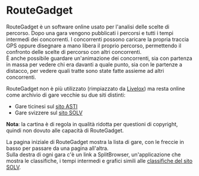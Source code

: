 # RouteGadget

RouteGadget è un software online usato per l'analisi delle scelte di percorso. Dopo una gara vengono pubblicati i percorsi e tutti i tempi intermedi dei concorrenti. 
I concorrenti possono caricare la propria traccia GPS oppure disegnare a mano libera il proprio percorso, permettendo il confronto delle scelte di percorso con altri concorrenti.  
È anche possibile guardare un'animazione dei concorrenti, sia con partenza in massa per vedere chi era davanti a quale punto, sia con le partenze a distacco, per vedere quali tratte sono state fatte assieme ad altri concorrenti.  
  
RouteGadget non è più utilizzato (rimpiazzato da [Livelox](livelox.md)) ma resta online come archivio di gare vecchie su due siti distinti:
  
- Gare ticinesi sul [sito ASTI](http://www.asti-ticino.ch/co/routeGadget/cgi-bin/reitti.cgi) 
- Gare svizzere sul [sito SOLV](http://www.routegadget.ch/binperl/reitti.cgi)

**Nota**: la cartina è di regola in qualità ridotta per questioni di copyright, quindi non dovuto alle capacità di RouteGadget. 

La pagina iniziale di RouteGadget mostra la lista di gare, con le freccie in basso per passare da una pagina all'altra.  
Sulla destra di ogni gara c'è un link a SplitBrowser, un'applicazione che mostra le classifiche, i tempi intermedi e grafici simili alle [classifiche del sito SOLV](solv.md).
